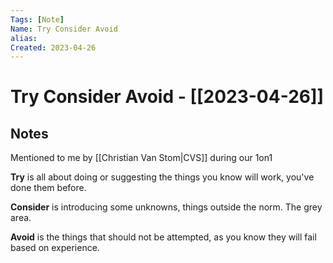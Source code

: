 ```yaml
---
Tags: [Note]
Name: Try Consider Avoid
alias: 
Created: 2023-04-26
---
```

# Try Consider Avoid - [[2023-04-26]]
## Notes
Mentioned to me by [[Christian Van Stom|CVS]] during our 1on1

**Try** is all about doing or suggesting the things you know will work, you've done them before.

**Consider** is introducing some unknowns, things outside the norm. The grey area.

**Avoid** is the things that should not be attempted, as you know they will fail based on experience.
